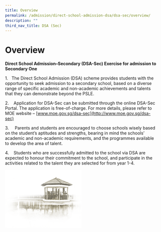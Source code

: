 ```yaml
---
title: Overview
permalink: /admission/direct-school-admission-dsa/dsa-sec/overview/
description: ""
third_nav_title: DSA (Sec)
---
```

# **Overview**

**Direct School Admission–Secondary (DSA-Sec) Exercise for admission to Secondary One**

1.&nbsp; &nbsp;The Direct School Admission (DSA) scheme provides students with the opportunity to seek admission to a secondary school, based on a diverse range of specific academic and non-academic achievements and talents that they can demonstrate beyond the PSLE.

2.&nbsp; &nbsp; Application for DSA-Sec can be submitted through the online DSA-Sec Portal. The application is free-of-charge. For more details, please refer to MOE website –&nbsp;[www.moe.gov.sg/dsa-sec](http://www.moe.gov.sg/dsa-sec)

3.&nbsp; &nbsp; &nbsp;Parents and students are encouraged to choose schools wisely based on the student’s aptitudes and strengths, bearing in mind the schools’ academic and non-academic requirements, and the programmes available to develop the area of talent.

4.&nbsp; &nbsp; Students who are successfully admitted to the school via DSA are expected to honour their commitment to the school, and participate in the&nbsp; activities related to the talent they are selected for from year 1-4.




<img src="/images/pavilion.png" style="width:50%">